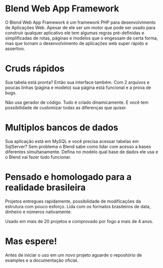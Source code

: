 # Blend Web App Framework
O Blend Web App Framework é um framework PHP para desenvolvimento de Aplicações Web. Apesar de ele ser um motor que pode ser usado para construir qualquer aplicativo ele tem algumas regras pré-definidas e simplificadas de rotas, páginas e modelos que o engessam de certa forma, mas que tornam o desenvolvimento de aplicações web super rápido e assertivo.

# Cruds rápidos
Sua tabela está pronta? Então sua interface também. Com 2 arquivos e poucas linhas (página e modelo) sua página está funcional e a prova de bugs.

Não usa gerador de código. Tudo é criado dinamicamente. E você tem possibilidade de customizar todas as diferenças que quiser.

# Multiplos bancos de dados
Sua aplicação está em MySQL e você precisa acessar tabelas em SqlServer? Sem problema o Blend sabe como lidar com acesso a bases diferentes simultanamente. Defina no modelo
qual base de dados ele usa e o Blend vai fazer tudo funcionar. 

# Pensado e homologado para a realidade brasileira
Projetos entregues rapidamente, possibilidade de modificações da estrutura com pouco
esforço. Lida com os formatos brasileiros de data, dinheiro e números nativamente.
 
Usado em mais de 20 projetos e comprovado por fogo a mais de 4 anos.

# Mas espere!
Antes de iniciar o uso em um novo projeto aguarde o repositório de examples e a documentação oficial.
